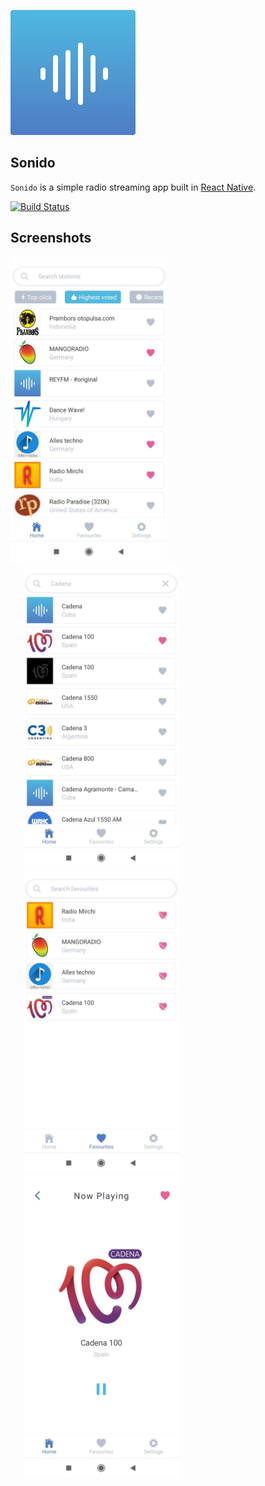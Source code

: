 ![Player](https://github.com/itsvvishnu/sonido/raw/master/assets/icon.png)

## Sonido

`Sonido` is a simple radio streaming app built in [React Native](https://reactnative.dev/).

[![Build Status](https://travis-ci.com/piemonte/Player.svg?branch=master)](https://travis-ci.com/piemonte/Player)

## Screenshots

<p float="left">
<img src="https://github.com/itsvvishnu/sonido/raw/master/screenshots/1.jpg" width=250 />
<img src="https://github.com/itsvvishnu/sonido/raw/master/screenshots/2.jpg" width=250 hspace="20" />
<img src="https://github.com/itsvvishnu/sonido/raw/master/screenshots/3.jpg" width=250 hspace="20" />
<img src="https://github.com/itsvvishnu/sonido/raw/master/screenshots/4.jpg" width=250 hspace="20" />
</p>

